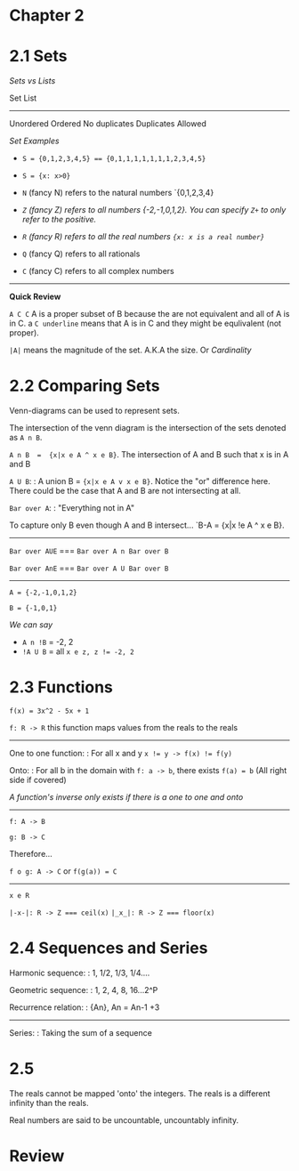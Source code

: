 # Chapter 2

# 2.1 Sets

*Sets vs Lists*

 Set                    List
 ---                    ----
 Unordered              Ordered
 No duplicates          Duplicates Allowed

*Set Examples*

 * `S = {0,1,2,3,4,5} == {0,1,1,1,1,1,1,1,2,3,4,5}`

 * `S = {x: x>0}`

 * `N` (fancy N) refers to the natural numbers `{0,1,2,3,4}

 * *`Z` (fancy Z) refers to all numbers {-2,-1,0,1,2}. You can specify `Z+` to only
   refer to the positive.*

 * *`R` (fancy R) refers to all the real numbers `{x: x is a real number}`*

 * `Q` (fancy Q) refers to all rationals

 * `C` (fancy C) refers to all complex numbers

 ******

**Quick Review**

`A C C`  A is a proper subset of B because the are not equivalent and all of A
is in C. a `C underline` means that A is in C and they might be equlivalent
(not proper).

`|A|` means the magnitude of the set. A.K.A the size. Or *Cardinality*

# 2.2 Comparing Sets

Venn-diagrams can be used to represent sets.

The intersection of the venn diagram is the intersection of the sets denoted as
`A n B`.

`A n B  =  {x|x e A ^ x e B}`. The intersection of A and B such that x is in A
and B

`A U B`:
  : A union B =  `{x|x e A v x e B}`. Notice the "or" difference here. There
    could be the case that A and B are not intersecting at all.

`Bar over A`:
  : "Everything not in A"

To capture only B even though A and B intersect... `B-A = {x|x !e A ^ x e B}.

 ******

`Bar over AUE` === `Bar over A n Bar over B`

`Bar over AnE` === `Bar over A U Bar over B`

 ******

`A = {-2,-1,0,1,2}`

`B = {-1,0,1}`

*We can say*

 * `A n !B` = -2, 2
 * `!A U B` = all `x e z, z != -2, 2`

# 2.3 Functions

`f(x) = 3x^2 - 5x + 1`

`f: R -> R` this function maps values from the reals to the reals

 ******

One to one function:
  : For all x and y `x != y -> f(x) != f(y)`

Onto:
  : For all b in the domain with `f: a -> b`, there exists `f(a) = b` (All
    right side if covered)

*A function's inverse only exists if there is a one to one and onto*

 ******
`f: A -> B`

`g: B -> C`

Therefore...

`f o g: A -> C` or `f(g(a)) = C`

 ******

`x e R`

`|-x-|: R -> Z === ceil(x)`
`|_x_|: R -> Z === floor(x)`

# 2.4 Sequences and Series

Harmonic sequence:
  : 1, 1/2, 1/3, 1/4....

Geometric sequence:
  : 1, 2, 4, 8, 16...2^P

Recurrence relation:
  : {An}, An = An-1 +3

 ******

Series:
  : Taking the sum of a sequence


# 2.5

The reals cannot be mapped 'onto' the integers. The reals is a different
infinity than the reals.

Real numbers are said to be uncountable, uncountably infinity.

# Review


